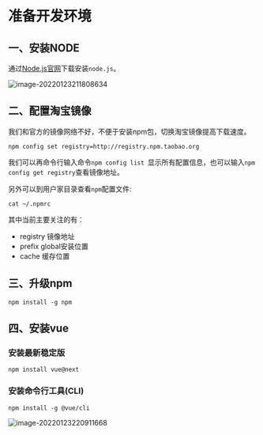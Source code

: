 # 准备开发环境

## 一、安装NODE

通过[Node.js官网](https://nodejs.org/en/)下载安装`node.js`。

![image-20220123211808634](https://gitee.com/siyingcheng/pic-bed/raw/main/images/robot_20220123211809.png)



## 二、配置淘宝镜像

我们和官方的镜像网络不好，不便于安装npm包，切换淘宝镜像提高下载速度。

```shell
npm config set registry=http://registry.npm.taobao.org 
```

我们可以再命令行输入命令`npm config list `显示所有配置信息，也可以输入`npm config get registry`查看镜像地址。

另外可以到用户家目录查看`npm`配置文件:

```shell
cat ~/.npmrc
```

其中当前主要关注的有：

- registry 镜像地址
- prefix global安装位置
- cache 缓存位置



## 三、升级npm

```shell
npm install -g npm
```



## 四、安装vue

### 安装最新稳定版

```shell
npm install vue@next
```



### 安装命令行工具(CLI)

```shell
npm install -g @vue/cli
```

![image-20220123220911668](https://gitee.com/siyingcheng/pic-bed/raw/main/images/robot_20220123220912.png)

